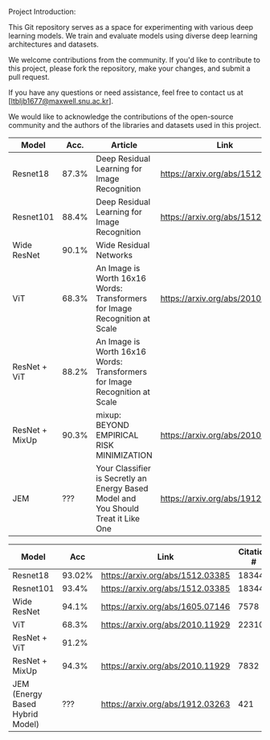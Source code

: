 
Project Introduction:

This Git repository serves as a space for experimenting with various deep learning models.
We train and evaluate models using diverse deep learning architectures and datasets.

We welcome contributions from the community. If you'd like to contribute to this project, please fork the repository, make your changes, and submit a pull request.

If you have any questions or need assistance, feel free to contact us at [ltbljb1677@maxwell.snu.ac.kr].

We would like to acknowledge the contributions of the open-source community and the authors of the libraries and datasets used in this project.


|   Model  |    Acc.  |  Article | Link | Citation # |
| -------- | -------- | -------- | ---------| ---------|
| Resnet18 | 87.3%   | Deep Residual Learning for Image Recognition |https://arxiv.org/abs/1512.03385 | 183442 |
| Resnet101   | 88.4%  | Deep Residual Learning for Image Recognition |https://arxiv.org/abs/1512.03385 | 183442 |
| Wide ResNet | 90.1% | Wide Residual Networks ||https://arxiv.org/abs/1605.07146 | 7578 |
| ViT | 68.3% | An Image is Worth 16x16 Words: Transformers for Image Recognition at Scale |https://arxiv.org/abs/2010.11929| 22310 |
| ResNet + ViT | 88.2% |An Image is Worth 16x16 Words: Transformers for Image Recognition at Scale | |
| ResNet + MixUp | 90.3% |mixup: BEYOND EMPIRICAL RISK MINIMIZATION |https://arxiv.org/abs/2010.11929 | 7832 |
| JEM | ??? | Your Classifier is Secretly an Energy Based Model and You Should Treat it Like One|https://arxiv.org/abs/1912.03263 | 421 |

|   Model  |   Acc | Link | Citation # |
| -------- |  -------- | ---------| ---------|
| Resnet18 | 93.02%   | https://arxiv.org/abs/1512.03385 | 183442 |
| Resnet101   | 93.4%  | https://arxiv.org/abs/1512.03385 | 183442 |
| Wide ResNet | 94.1% |https://arxiv.org/abs/1605.07146 | 7578 |
| ViT | 68.3% | https://arxiv.org/abs/2010.11929| 22310 |
| ResNet + ViT | 91.2%  | | |
| ResNet + MixUp | 94.3% |https://arxiv.org/abs/2010.11929 |7832 |
| JEM (Energy Based Hybrid Model)| ??? |https://arxiv.org/abs/1912.03263 | 421 |
